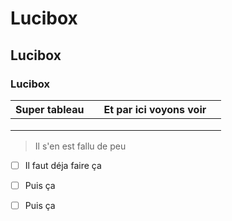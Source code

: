 # Lucibox

## Lucibox

### Lucibox





| Super tableau |     | Et par ici voyons voir |     |
| ------------- | --- | ---------------------- | --- |
|               |     |                        |     |
|               |     |                        |     |
|               |     |                        |     |

> Il s'en est fallu de peu





- [ ] Il faut déja faire ça

- [ ] Puis ça

- [ ] Puis ça





```flowchart

```
